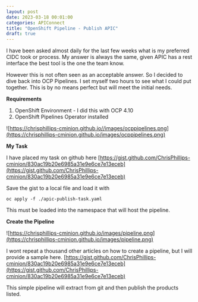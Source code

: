 ```yaml
---
layout: post
date: 2023-03-18 00:01:00
categories: APIConnect
title: "OpenShift Pipeline - Publish APIC"
draft: true
---
```


I have been asked almost daily for the last few weeks what is my preferred CIDC took or process.  My answer is always the same, given APIC has a rest interface the best tool is the one the team know.

<!--more-->

However this is not often seen as an acceptable answer. So I decided to dive back into OCP Pipelines. I set myself two hours to see what I could put together. This is by no means perfect but will meet the initial needs.  

**Requirements**
1. OpenShift Environment - I did this with OCP 4.10
2. OpenShift Pipelines Operator installed

![https://chrisphillips-cminion.github.io//images/ocppipelines.png](https://chrisphillips-cminion.github.io/images/ocppipelines.png)

**My Task**

I have placed my task on github here [https://gist.github.com/ChrisPhillips-cminion/830ac19b20e6985a31e9e6ce7e13eceb](https://gist.github.com/ChrisPhillips-cminion/830ac19b20e6985a31e9e6ce7e13eceb)

Save the gist to a local file and load it with

`oc apply -f ./apic-publish-task.yaml`

This must be loaded into the namespace that will host the pipeline.

**Create the Pipeline**

![https://chrisphillips-cminion.github.io/images/pipeline.png](https://chrisphillips-cminion.github.io/images/pipeline.png)

I wont repeat a thousand other articles on how to create a pipeline, but I will provide a sample here.
[https://gist.github.com/ChrisPhillips-cminion/830ac19b20e6985a31e9e6ce7e13eceb](https://gist.github.com/ChrisPhillips-cminion/830ac19b20e6985a31e9e6ce7e13eceb)

This simple pipeline will extract from git and then publish the products listed.

